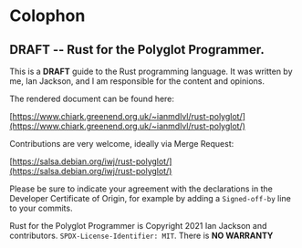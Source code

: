 # Colophon

## DRAFT -- Rust for the Polyglot Programmer.

This is a **DRAFT** guide to the Rust programming language.  It was written by
me, Ian Jackson, and I am responsible for the content and opinions.

The rendered document can be found here:

   [https://www.chiark.greenend.org.uk/~ianmdlvl/rust-polyglot/](https://www.chiark.greenend.org.uk/~ianmdlvl/rust-polyglot/)

Contributions are very welcome, ideally via Merge Request:

   [https://salsa.debian.org/iwj/rust-polyglot/](https://salsa.debian.org/iwj/rust-polyglot/)

Please be sure to indicate your agreement with the declarations in the
Developer Certificate of Origin, for example by adding a
`Signed-off-by` line to your commits.

Rust for the Polyglot Programmer is
Copyright 2021 Ian Jackson and contributors.
`SPDX-License-Identifier: MIT`.
There is **NO WARRANTY**
